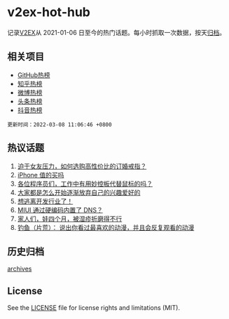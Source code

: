 # v2ex-hot-hub

 记录[V2EX](https://www.v2ex.com/)从 2021-01-06 日至今的热门话题。每小时抓取一次数据，按天[归档](archives)。
 
 ## 相关项目

- [GitHub热榜](https://github.com/snaildev/github-hot-hub)
- [知乎热榜](https://github.com/snaildev/zhihu-hot-hub)
- [微博热榜](https://github.com/snaildev/weibo-hot-hub)
- [头条热榜](https://github.com/snaildev/toutiao-hot-hub)
- [抖音热榜](https://github.com/snaildev/douyin-hot-hub)


 `更新时间：2022-03-08 11:06:46 +0800`

## 热议话题

1. [迫于女友压力，如何选购高性价比的订婚戒指？](https://www.v2ex.com/t/838582)
1. [iPhone 值的买吗](https://www.v2ex.com/t/838642)
1. [各位程序员们，工作中有用妙控板代替鼠标的吗？](https://www.v2ex.com/t/838551)
1. [大家都是怎么开始逐渐放弃自己的兴趣爱好的](https://www.v2ex.com/t/838599)
1. [想逃离开发行业了！](https://www.v2ex.com/t/838623)
1. [MIUI 通过硬编码内置了 DNS？](https://www.v2ex.com/t/838579)
1. [家人们，娃四个月，被湿疹折磨得不行](https://www.v2ex.com/t/838731)
1. [钓鱼（片荒）： 说出你看过最喜欢的动漫，并且会反复观看的动漫](https://www.v2ex.com/t/838733)

## 历史归档

[archives](archives)

## License

See the [LICENSE](LICENSE) file for license rights and limitations (MIT).

